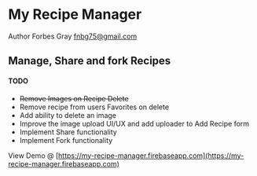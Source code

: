 # My Recipe Manager
Author Forbes Gray <fnbg75@gmail.com>

## Manage, Share and fork Recipes

#### TODO

- ~~Remove Images on Recipe Delete~~
- Remove recipe from users Favorites on delete
- Add ability to delete an image
- Improve the image upload UI/UX and add uploader to Add Recipe form
- Implement Share functionality
- Implement Fork functionality

View Demo @ [https://my-recipe-manager.firebaseapp.com](https://my-recipe-manager.firebaseapp.com)

